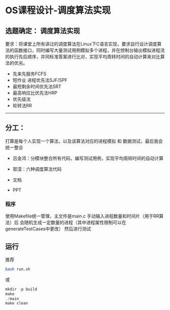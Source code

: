# OS课程设计-调度算法实现

## 选题确定： 调度算法实现

  要求：将课堂上所有讲过的调度算法在Linux下C语言实现，要求自行设计调度算法的函数接口，同时编写大量测试用例模拟多个进程，并在控制台输出模拟进程流的执行先后顺序，并同标准答案进行比对，实现平均周转时间的自动计算来对比算法的优劣。

  - 先来先服务FCFS
  - 短作业 进程优先法SJF/SPF
  - 最短剩余时间优先法SRT
  - 最高响应比优先法HRP
  - 优先级法
  - 轮转法RR
---

## 分工：
打算是每个人实现一个算法，以及该算法对应的进程模拟 和 数据测试，最后我会统一整合

- 吕金鸿：分模块整合所有代码，编写测试用例，实现平均周转时间的自动计算
- 郭滢：六种调度算法代码

- 文档
- PPT
### 程序
使用Makefile统一管理，主文件是main.c
手动输入进程数量和时间片（用于RR算法）后
会随机生成一定数量的进程（其中进程属性限制可以在generateTestCases中更改）
然后进行测试
## 运行
推荐

```bash
bash run.sh
```

或

```c
mkdir -p build
make
./main
make clean
```

